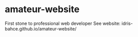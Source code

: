 # amateur-website
First stone to professional web developer
See website: idris-bahce.github.io/amateur-website/
